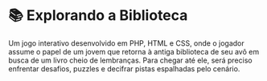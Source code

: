 <h1 style: color:pink; >📚 Explorando a Biblioteca</h1>

Um jogo interativo desenvolvido em PHP, HTML e CSS, onde o jogador assume o papel de um jovem que retorna à antiga biblioteca de seu avô em busca de um livro cheio de lembranças. Para chegar até ele, será preciso enfrentar desafios, puzzles e decifrar pistas espalhadas pelo cenário.

